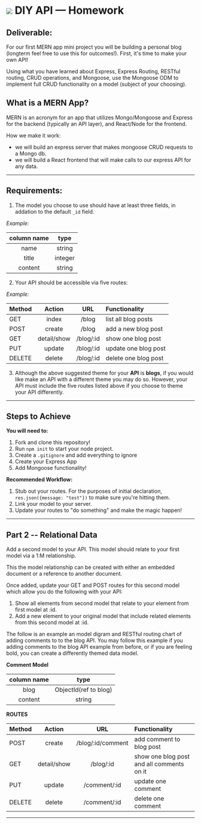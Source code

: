 # ![](https://ga-dash.s3.amazonaws.com/production/assets/logo-9f88ae6c9c3871690e33280fcf557f33.png) DIY API — Homework

## **Deliverable**:

For our first MERN app mini project you will be building a personal blog (longterm feel free to use this for outcomes!). First, it's time to make your own API! 

Using what you have learned about Express, Express Routing, RESTful routing, CRUD operations, and Mongoose, use the Mongoose ODM to implement full CRUD functionality on a model (subject of your choosing).


## What is a MERN App? 

MERN is an acronym for an app that utilizes Mongo/Mongoose and Express for the backend (typically an API layer), and React/Node for the frontend. 

How we make it work: 
- we will build an express server that makes mongoose CRUD requests to a Mongo db. 
- we will build a React frontend that will make calls to our express API for any data. 

-----

## **Requirements**: 

1. The model you choose to use should have at least three fields, in addation to the default `_id` field. 

*Example:*

| column name | type |
|:-----------:|:----:|
|name | string |
|title | integer |
|content | string |


2. Your API should be accessible via five routes: 

*Example:*

| Method | Action | URL | Functionality |
|--------|:------:|:---:|:--------------|
| GET | index | /blog | list all blog posts |
| POST | create | /blog | add a new blog post |
| GET | detail/show | /blog/:id | show one blog post |
| PUT | update | /blog/:id | update one blog post |
| DELETE | delete | /blog/:id | delete one blog post |

3. Although the above suggested theme for your **API** is **blogs**, if you would like make an API with a different theme you may do so. However, your API must include the five routes listed above if you choose to theme your API differently. 

-------

## **Steps to Achieve**

**You will need to:**
1. Fork and clone this repository!
2. Run `npm init` to start your node project. 
3. Create a `.gitignore` and add everything to ignore
4. Create your Express App
5. Add Mongoose functionality!

**Recommended Workflow:**
1. Stub out your routes. For the purposes of initial declaration, `res.json({message: "test"})` to make sure you're hitting them.
2. Link your model to your server.
3. Update your routes to "do something" and make the magic happen!

-------

## Part 2 -- Relational Data

Add a second model to your API. This model should relate to your first model via a 1:M relationship. 

This the model relationship can be created with either an embedded document or a reference to another document.

Once added, update your GET and POST routes for this second model which allow you do the following with your API: 
1. Show all elements from second model that relate to your element from first model at :id. 
2. Add a new element to your original model that include related elements from this second model at :id.

The follow is an example an model digram and RESTful routing chart of adding comments to to the blog API. You may
follow this example if you adding comments to the blog API example from before, or if you are feeling bold, you can create a differently themed data model.

**Comment Model**

| column name | type |
|:-----------:|:----:|
|blog | ObjectId(ref to blog) |
|content | string |

**ROUTES**

| Method | Action | URL | Functionality |
|--------|:------:|:---:|:--------------|
| POST | create | /blog/:id/comment | add comment to blog post |
| GET | detail/show | /blog/:id | show one blog post and all comments on it |
| PUT | update | /comment/:id | update one comment |
| DELETE | delete | /comment/:id | delete one comment |

-------
